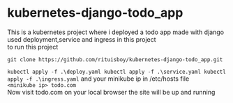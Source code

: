 # kubernetes-django-todo_app
This is a kubernetes project where i deployed a todo app made with django <br>
used deployment,service and ingress in this project <br>
to run this project <br> 

```
git clone https://github.com/rituisboy/kubernetes-django-todo_app.git
``` 

`
kubectl apply -f .\deploy.yaml
kubectl apply -f .\service.yaml
kubectl apply -f .\ingress.yaml
`
and your minikube ip in /etc/hosts file <br>
```<minikube ip> todo.com```<br>
Now visit todo.com on your local browser the site will be up and running
